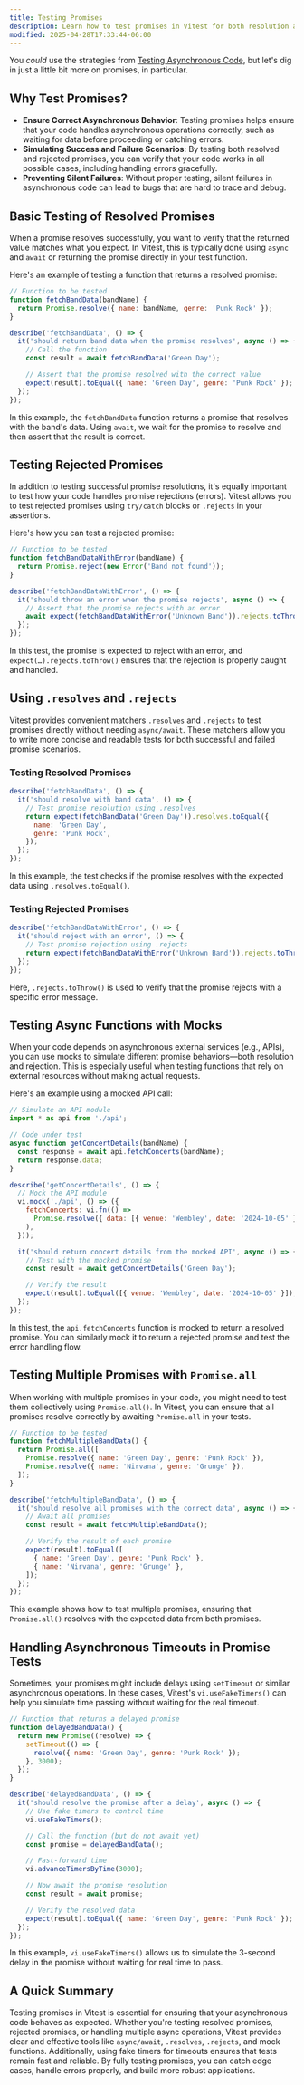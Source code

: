```yaml
---
title: Testing Promises
description: Learn how to test promises in Vitest for both resolution and rejection.
modified: 2025-04-28T17:33:44-06:00
---
```


You _could_ use the strategies from [Testing Asynchronous Code](testing-asynchronous-code.md), but let's dig in just a little bit more on promises, in particular.

## Why Test Promises?

- **Ensure Correct Asynchronous Behavior**: Testing promises helps ensure that your code handles asynchronous operations correctly, such as waiting for data before proceeding or catching errors.
- **Simulating Success and Failure Scenarios**: By testing both resolved and rejected promises, you can verify that your code works in all possible cases, including handling errors gracefully.
- **Preventing Silent Failures**: Without proper testing, silent failures in asynchronous code can lead to bugs that are hard to trace and debug.

## Basic Testing of Resolved Promises

When a promise resolves successfully, you want to verify that the returned value matches what you expect. In Vitest, this is typically done using `async` and `await` or returning the promise directly in your test function.

Here's an example of testing a function that returns a resolved promise:

```js
// Function to be tested
function fetchBandData(bandName) {
  return Promise.resolve({ name: bandName, genre: 'Punk Rock' });
}

describe('fetchBandData', () => {
  it('should return band data when the promise resolves', async () => {
    // Call the function
    const result = await fetchBandData('Green Day');

    // Assert that the promise resolved with the correct value
    expect(result).toEqual({ name: 'Green Day', genre: 'Punk Rock' });
  });
});
```

In this example, the `fetchBandData` function returns a promise that resolves with the band's data. Using `await`, we wait for the promise to resolve and then assert that the result is correct.

## Testing Rejected Promises

In addition to testing successful promise resolutions, it's equally important to test how your code handles promise rejections (errors). Vitest allows you to test rejected promises using `try/catch` blocks or `.rejects` in your assertions.

Here's how you can test a rejected promise:

```js
// Function to be tested
function fetchBandDataWithError(bandName) {
  return Promise.reject(new Error('Band not found'));
}

describe('fetchBandDataWithError', () => {
  it('should throw an error when the promise rejects', async () => {
    // Assert that the promise rejects with an error
    await expect(fetchBandDataWithError('Unknown Band')).rejects.toThrow('Band not found');
  });
});
```

In this test, the promise is expected to reject with an error, and `expect(…).rejects.toThrow()` ensures that the rejection is properly caught and handled.

## Using `.resolves` and `.rejects`

Vitest provides convenient matchers `.resolves` and `.rejects` to test promises directly without needing `async/await`. These matchers allow you to write more concise and readable tests for both successful and failed promise scenarios.

### Testing Resolved Promises

```js
describe('fetchBandData', () => {
  it('should resolve with band data', () => {
    // Test promise resolution using .resolves
    return expect(fetchBandData('Green Day')).resolves.toEqual({
      name: 'Green Day',
      genre: 'Punk Rock',
    });
  });
});
```

In this example, the test checks if the promise resolves with the expected data using `.resolves.toEqual()`.

### Testing Rejected Promises

```js
describe('fetchBandDataWithError', () => {
  it('should reject with an error', () => {
    // Test promise rejection using .rejects
    return expect(fetchBandDataWithError('Unknown Band')).rejects.toThrow('Band not found');
  });
});
```

Here, `.rejects.toThrow()` is used to verify that the promise rejects with a specific error message.

## Testing Async Functions with Mocks

When your code depends on asynchronous external services (e.g., APIs), you can use mocks to simulate different promise behaviors—both resolution and rejection. This is especially useful when testing functions that rely on external resources without making actual requests.

Here's an example using a mocked API call:

```js
// Simulate an API module
import * as api from './api';

// Code under test
async function getConcertDetails(bandName) {
  const response = await api.fetchConcerts(bandName);
  return response.data;
}

describe('getConcertDetails', () => {
  // Mock the API module
  vi.mock('./api', () => ({
    fetchConcerts: vi.fn(() =>
      Promise.resolve({ data: [{ venue: 'Wembley', date: '2024-10-05' }] }),
    ),
  }));

  it('should return concert details from the mocked API', async () => {
    // Test with the mocked promise
    const result = await getConcertDetails('Green Day');

    // Verify the result
    expect(result).toEqual([{ venue: 'Wembley', date: '2024-10-05' }]);
  });
});
```

In this test, the `api.fetchConcerts` function is mocked to return a resolved promise. You can similarly mock it to return a rejected promise and test the error handling flow.

## Testing Multiple Promises with `Promise.all`

When working with multiple promises in your code, you might need to test them collectively using `Promise.all()`. In Vitest, you can ensure that all promises resolve correctly by awaiting `Promise.all` in your tests.

```js
// Function to be tested
function fetchMultipleBandData() {
  return Promise.all([
    Promise.resolve({ name: 'Green Day', genre: 'Punk Rock' }),
    Promise.resolve({ name: 'Nirvana', genre: 'Grunge' }),
  ]);
}

describe('fetchMultipleBandData', () => {
  it('should resolve all promises with the correct data', async () => {
    // Await all promises
    const result = await fetchMultipleBandData();

    // Verify the result of each promise
    expect(result).toEqual([
      { name: 'Green Day', genre: 'Punk Rock' },
      { name: 'Nirvana', genre: 'Grunge' },
    ]);
  });
});
```

This example shows how to test multiple promises, ensuring that `Promise.all()` resolves with the expected data from both promises.

## Handling Asynchronous Timeouts in Promise Tests

Sometimes, your promises might include delays using `setTimeout` or similar asynchronous operations. In these cases, Vitest's `vi.useFakeTimers()` can help you simulate time passing without waiting for the real timeout.

```js
// Function that returns a delayed promise
function delayedBandData() {
  return new Promise((resolve) => {
    setTimeout(() => {
      resolve({ name: 'Green Day', genre: 'Punk Rock' });
    }, 3000);
  });
}

describe('delayedBandData', () => {
  it('should resolve the promise after a delay', async () => {
    // Use fake timers to control time
    vi.useFakeTimers();

    // Call the function (but do not await yet)
    const promise = delayedBandData();

    // Fast-forward time
    vi.advanceTimersByTime(3000);

    // Now await the promise resolution
    const result = await promise;

    // Verify the resolved data
    expect(result).toEqual({ name: 'Green Day', genre: 'Punk Rock' });
  });
});
```

In this example, `vi.useFakeTimers()` allows us to simulate the 3-second delay in the promise without waiting for real time to pass.

## A Quick Summary

Testing promises in Vitest is essential for ensuring that your asynchronous code behaves as expected. Whether you're testing resolved promises, rejected promises, or handling multiple async operations, Vitest provides clear and effective tools like `async/await`, `.resolves`, `.rejects`, and mock functions. Additionally, using fake timers for timeouts ensures that tests remain fast and reliable. By fully testing promises, you can catch edge cases, handle errors properly, and build more robust applications.
